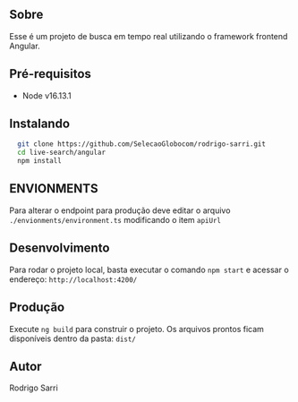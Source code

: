 ## Sobre

Esse é um projeto de busca em tempo real utilizando o framework frontend Angular.

## Pré-requisitos

- Node v16.13.1

## Instalando

``` bash
  git clone https://github.com/SelecaoGlobocom/rodrigo-sarri.git
  cd live-search/angular
  npm install
```

## ENVIONMENTS

Para alterar o endpoint para produção deve editar o arquivo `./envionments/environment.ts` modificando o item `apiUrl`

## Desenvolvimento

Para rodar o projeto local, basta executar o comando `npm start` e acessar o endereço: `http://localhost:4200/`

## Produção

Execute `ng build` para construir o projeto. Os arquivos prontos ficam disponíveis dentro da pasta: `dist/`

## Autor

Rodrigo Sarri
